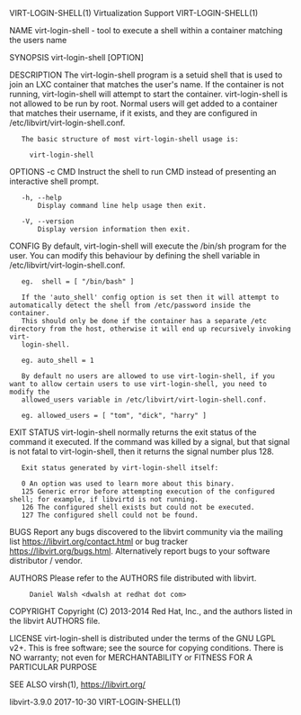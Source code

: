 VIRT-LOGIN-SHELL(1)                                           Virtualization Support                                           VIRT-LOGIN-SHELL(1)

NAME
       virt-login-shell - tool to execute a shell within a container matching the users name

SYNOPSIS
       virt-login-shell [OPTION]

DESCRIPTION
       The virt-login-shell program is a setuid shell that is used to join an LXC container that matches the user's name.  If the container is not
       running, virt-login-shell will attempt to start the container.  virt-login-shell is not allowed to be run by root.  Normal users will get
       added to a container that matches their username, if it exists, and they are configured in /etc/libvirt/virt-login-shell.conf.

       The basic structure of most virt-login-shell usage is:

         virt-login-shell

OPTIONS
       -c CMD
           Instruct the shell to run CMD instead of presenting an interactive shell prompt.

       -h, --help
           Display command line help usage then exit.

       -V, --version
           Display version information then exit.

CONFIG
       By default, virt-login-shell will execute the /bin/sh program for the user.  You can modify this behaviour by defining the shell variable
       in /etc/libvirt/virt-login-shell.conf.

       eg.  shell = [ "/bin/bash" ]

       If the 'auto_shell' config option is set then it will attempt to automatically detect the shell from /etc/password inside the container.
       This should only be done if the container has a separate /etc directory from the host, otherwise it will end up recursively invoking virt-
       login-shell.

       eg. auto_shell = 1

       By default no users are allowed to use virt-login-shell, if you want to allow certain users to use virt-login-shell, you need to modify the
       allowed_users variable in /etc/libvirt/virt-login-shell.conf.

       eg. allowed_users = [ "tom", "dick", "harry" ]

EXIT STATUS
       virt-login-shell normally returns the exit status of the command it executed. If the command was killed by a signal, but that signal is not
       fatal to virt-login-shell, then it returns the signal number plus 128.

       Exit status generated by virt-login-shell itself:

       0 An option was used to learn more about this binary.
       125 Generic error before attempting execution of the configured shell; for example, if libvirtd is not running.
       126 The configured shell exists but could not be executed.
       127 The configured shell could not be found.

BUGS
       Report any bugs discovered to the libvirt community via the mailing list <https://libvirt.org/contact.html> or bug tracker
       <https://libvirt.org/bugs.html>.  Alternatively report bugs to your software distributor / vendor.

AUTHORS
         Please refer to the AUTHORS file distributed with libvirt.

         Daniel Walsh <dwalsh at redhat dot com>

COPYRIGHT
       Copyright (C) 2013-2014 Red Hat, Inc., and the authors listed in the libvirt AUTHORS file.

LICENSE
       virt-login-shell is distributed under the terms of the GNU LGPL v2+.  This is free software; see the source for copying conditions. There
       is NO warranty; not even for MERCHANTABILITY or FITNESS FOR A PARTICULAR PURPOSE

SEE ALSO
       virsh(1), <https://libvirt.org/>

libvirt-3.9.0                                                       2017-10-30                                                 VIRT-LOGIN-SHELL(1)
